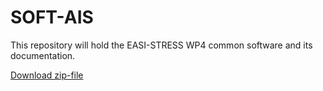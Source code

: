 # SOFT-AIS
This repository will hold the EASI-STRESS WP4 common software and its documentation.

[Download zip-file](https://github.com/naokazuterada/MarkdownTOC/archive/master.zip)

